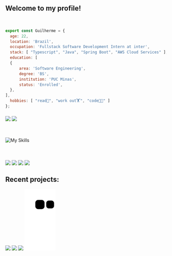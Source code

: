 ## Welcome to my profile!

<br />

```js
export const Guilherme = {
  age: 22,
  location: 'Brazil',
  occupation: 'Fullstack Software Development Intern at inter',
  stack: [ "Typescript", "Java", "Spring Boot", "AWS Cloud Services" ],
  education: [
  {
      area: 'Software Engineering',
      degree: 'BS',
      institution: 'PUC Minas',
      status: 'Enrolled',
  },
],
  hobbies: [ "read📖", "work out🏋️", "code🧑‍💻" ]
};
```

###

<div>
  <img height="180em" width="auto" src="https://github-readme-stats.vercel.app/api?username=guicostak&theme=aura_dark&show_icons=true"/>
  <img height="180em" width="auto" src="https://github-readme-stats.vercel.app/api/top-langs/?username=guicostak&layout=compact&langs_count=7&theme=aura_dark"/>
</div>

<br />
<br />

![My Skills](https://skillicons.dev/icons?i=ts,cs,js,java,aws,react,postman,postgres,vue&perline=12)

<br />
    
###
  <a href = "mailto:guilhermecosta.barros0@gmail.com"><img src="https://img.shields.io/badge/Gmail-D14836?style=for-the-badge&logo=gmail&logoColor=white" target="_blank"></a>
  <a href = "https://www.linkedin.com/in/guicostak/" target="_blank"><img src="https://img.shields.io/badge/linkedin-%230077B5.svg?style=for-the-badge&logo=linkedin&logoColor=white" target="_blank"></a>
  <a href = "https://api.whatsapp.com/send?phone=5531991470591&text=ol%C3%A1%2C%20vim%20pelo%20seu%20perfil%20do%20GitHub!%20"><img src="https://img.shields.io/badge/WhatsApp-25D366?style=for-the-badge&logo=whatsapp&logoColor=white" target="_blank"></a>
  <a href="https://discordapp.com/users/363004143813525506/" target="_blank"><img src="https://img.shields.io/badge/Discord-7289DA?style=for-the-badge&logo=discord&logoColor=white" target="_blank"></a> 

## **Recent projects:**

<a href="https://github.com/guicostak/revende-frontend"><img src="https://github-readme-stats.vercel.app/api/pin/?username=guicostak&repo=revende-frontend&title_color=F73C7B&text_color=F2F2F2&bg_color=393359&border_color=121111&icon_color=F2F2F2&border_radius=20" height="100"/></a>
<a href="https://github.com/guicostak/ClinicaExameMais"><img src="https://github-readme-stats.vercel.app/api/pin/?username=guicostak&repo=ClinicaExameMais&title_color=F73C7B&text_color=F2F2F2&bg_color=393359&border_color=121111&icon_color=F2F2F2&border_radius=20" height="100"/></a>
<a href="https://github.com/guicostak/REST-API-SpringBoot"><img src="https://github-readme-stats.vercel.app/api/pin/?username=guicostak&repo=REST-API-SpringBoot&title_color=F73C7B&text_color=F2F2F2&bg_color=393359&border_color=121111&icon_color=F2F2F2&border_radius=20" height="100"/></a>
![Snake animation](https://github.com/guicostak/guicostak/blob/output/github-contribution-grid-snake.svg)
</div>
